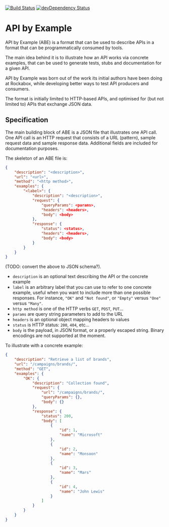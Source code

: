 [![Build Status](http://img.shields.io/travis/apibyexample/abe-spec/master.svg)](https://travis-ci.org/apibyexample/abe-spec)
[![devDependency Status](https://david-dm.org/apibyexample/abe-spec/dev-status.svg)](https://david-dm.org/apibyexample/abe-spec#info=devDependencies)

API by Example
==============

API by Example (ABE) is a format that can be used to describe APIs in a format
that can be programmatically consumed by tools.

The main idea behind it is to illustrate how an API works via concrete
examples, that can be used to generate tests, stubs and documentation for a
given API.

API by Example was born out of the work its initial authors have been
doing at Rockabox, while developing better ways to test API producers and
consumers.

The format is initially limited to HTTP-based APIs, and optimised for (but not
limited to) APIs that exchange JSON data.

Specification
-------------

The main building block of ABE is a JSON file that illustrates one API call.
One API call is an HTTP request that consists of a URL (pattern), sample
request data and sample response data. Additional fields are included for
documentation purposes.

The skeleton of an ABE file is:

```json
{
    "description": "<description>",
    "url": "<url>",
    "method": "<http method>",
    "examples": {
        "<label>": {
            "description": "<description>",
            "request": {
                "queryParams": <params>,
                "headers": <headers>,
                "body": <body>
            },
            "response": {
                "status": <status>,
                "headers": <headers>,
                "body": <body>
            }
        }
    }
}
```
(TODO: convert the above to JSON schema?).

* `description` is an optional text describing the API or the concrete example
* `label` is an arbitrary label that you can use to refer to one concrete
  example, useful when you want to include more than one possible responses.
  For instance, `"OK"` and `"Not found"`, or `"Empty"` versus `"One"`
  versus `"Many"`.
* `http method` is one of the HTTP verbs `GET`, `POST`, `PUT`...
* `params` are query string parameters to add to the URL
* `headers` is an optional object mapping headers to values
* `status` is HTTP status: `200`, `404`, etc...
* `body` is the payload, in JSON format, or a properly escaped string.
  Binary encodings are not supported at the moment.


To illustrate with a concrete example:

```json
{
    "description": "Retrieve a list of brands",
    "url": "/campaigns/brands/",
    "method": "GET",
    "examples": {
        "OK": {
            "description": "Collection found",
            "request": {
                "url": "/campaigns/brands/",
                "queryParams": {},
                "body": {}
            },
            "response": {
                "status": 200,
                "body": [
                    {
                        "id": 1,
                        "name": "Microsoft"
                    },
                    {
                        "id": 2,
                        "name": "Monsoon"
                    },
                    {
                        "id": 3,
                        "name": "Mars"
                    },
                    {
                        "id": 4,
                        "name": "John Lewis"
                    }
                ]
            }
        }
    }
}
```
